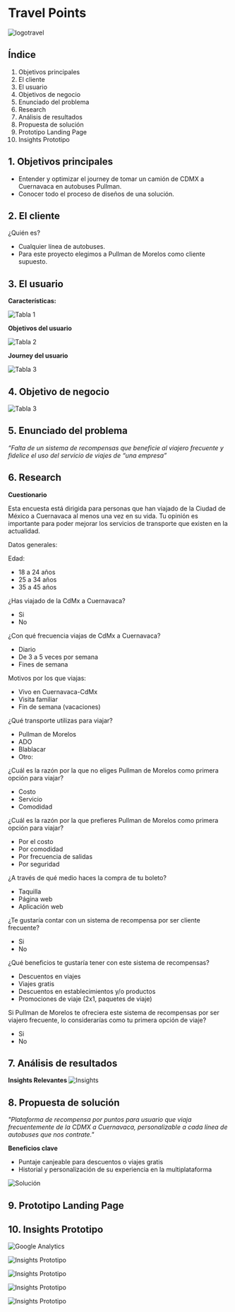 # Travel Points

![logotravel](https://user-images.githubusercontent.com/32874772/38582015-105a6062-3cd4-11e8-8835-9cb91d6de082.png)

## Índice

1. Objetivos principales
2. El cliente
3. El usuario
4. Objetivos de negocio
5. Enunciado del problema
6. Research
7. Análisis de resultados
8. Propuesta de solución
9. Prototipo Landing Page
10. Insights Prototipo

## 1. Objetivos principales
- Entender y optimizar el journey de tomar un camión de CDMX a Cuernavaca en autobuses Pullman.
- Conocer todo el proceso de diseños de una solución.

## 2. El cliente
¿Quién es?
 - Cualquier línea de autobuses.
 - Para este proyecto elegimos a Pullman de Morelos como cliente supuesto.

## 3. El usuario
**Características:**

![Tabla 1](images/tabla1.png)

**Objetivos del usuario**

![Tabla 2](images/tabla2.png)

**Journey del usuario**

![Tabla 3](images/tabla3.png)

## 4. Objetivo de negocio

![Tabla 3](images/tabla4.png)

## 5. Enunciado del problema
*“Falta de un sistema de recompensas que beneficie al viajero frecuente y fidelice el uso del servicio de viajes de “una empresa”*

## 6. Research

**Cuestionario**

Esta encuesta está dirigida para personas que han viajado de la Ciudad de México a Cuernavaca al menos una vez en su vida. Tu opinión es importante para poder mejorar los servicios de transporte que existen en la actualidad.

Datos generales:

Edad:
- 18 a 24 años
- 25 a 34 años
- 35 a 45 años

¿Has viajado de la CdMx a Cuernavaca?
 - Si
 - No

¿Con qué frecuencia viajas de CdMx a Cuernavaca?
- Diario
- De 3 a 5 veces por semana
- Fines de semana

Motivos por los que viajas:
- Vivo en Cuernavaca-CdMx
- Visita familiar
- Fin de semana (vacaciones)

¿Qué transporte utilizas para viajar?
- Pullman de Morelos
- ADO
- Blablacar
- Otro:

¿Cuál es la razón por la que no eliges Pullman de Morelos como primera opción para viajar?
- Costo
- Servicio
- Comodidad

¿Cuál es la razón por la que prefieres Pullman de Morelos como primera opción para viajar?
- Por el costo
- Por comodidad
- Por frecuencia de salidas
- Por seguridad

¿A través de qué medio haces la compra de tu boleto?
- Taquilla
- Página web
- Aplicación web

¿Te gustaría contar con un sistema de recompensa por ser cliente frecuente?
- Si
- No

¿Qué beneficios te gustaría tener con este sistema de recompensas?
- Descuentos en viajes
- Viajes gratis
- Descuentos en establecimientos y/o productos
- Promociones de viaje (2x1, paquetes de viaje)

Si Pullman de Morelos te ofreciera este sistema de recompensas por ser viajero frecuente, lo considerarías como tu primera opción de viaje?
- Si
- No

## 7. Análisis de resultados
**Insights Relevantes**
![Insights](images/insights.png)

## 8. Propuesta de solución
*"Plataforma de recompensa por puntos para usuario que viaja frecuentemente de la CDMX a Cuernavaca, personalizable a cada línea de autobuses que nos contrate."*

**Beneficios clave**
- Puntaje canjeable para descuentos o viajes gratis
- Historial y personalización de su experiencia en la multiplataforma

![Solución](images/solucion.png)

## 9. Prototipo Landing Page


## 10. Insights Prototipo
![Google Analytics](images/analytics1.png)

![Insights Prototipo](images/insightsprototipo.png)

![Insights Prototipo](images/insightsprototipo1.png)

![Insights Prototipo](images/hotjar.png)

![Insights Prototipo](images/hotjar1.png)
